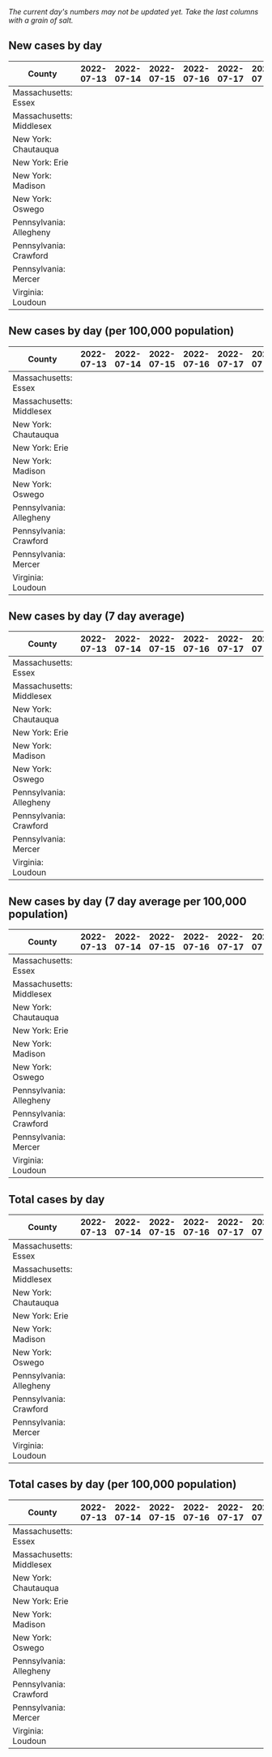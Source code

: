 _The current day's numbers may not be updated yet. Take the last columns with a grain of salt._
## New cases by day

| County | 2022-07-13 | 2022-07-14 | 2022-07-15 | 2022-07-16 | 2022-07-17 | 2022-07-18 | 2022-07-19 |
| --- | --- | --- | --- | --- | --- | --- | --- |
| Massachusetts: Essex |  |  |  |  |  |  |  |
| Massachusetts: Middlesex |  |  |  |  |  |  |  |
| New York: Chautauqua |  |  |  |  |  |  |  |
| New York: Erie |  |  |  |  |  |  |  |
| New York: Madison |  |  |  |  |  |  |  |
| New York: Oswego |  |  |  |  |  |  |  |
| Pennsylvania: Allegheny |  |  |  |  |  |  |  |
| Pennsylvania: Crawford |  |  |  |  |  |  |  |
| Pennsylvania: Mercer |  |  |  |  |  |  |  |
| Virginia: Loudoun |  |  |  |  |  |  |  |

## New cases by day (per 100,000 population)

| County | 2022-07-13 | 2022-07-14 | 2022-07-15 | 2022-07-16 | 2022-07-17 | 2022-07-18 | 2022-07-19 |
| --- | --- | --- | --- | --- | --- | --- | --- |
| Massachusetts: Essex |  |  |  |  |  |  |  |
| Massachusetts: Middlesex |  |  |  |  |  |  |  |
| New York: Chautauqua |  |  |  |  |  |  |  |
| New York: Erie |  |  |  |  |  |  |  |
| New York: Madison |  |  |  |  |  |  |  |
| New York: Oswego |  |  |  |  |  |  |  |
| Pennsylvania: Allegheny |  |  |  |  |  |  |  |
| Pennsylvania: Crawford |  |  |  |  |  |  |  |
| Pennsylvania: Mercer |  |  |  |  |  |  |  |
| Virginia: Loudoun |  |  |  |  |  |  |  |

## New cases by day (7 day average)

| County | 2022-07-13 | 2022-07-14 | 2022-07-15 | 2022-07-16 | 2022-07-17 | 2022-07-18 | 2022-07-19 |
| --- | --- | --- | --- | --- | --- | --- | --- |
| Massachusetts: Essex |  |  |  |  |  |  |  |
| Massachusetts: Middlesex |  |  |  |  |  |  |  |
| New York: Chautauqua |  |  |  |  |  |  |  |
| New York: Erie |  |  |  |  |  |  |  |
| New York: Madison |  |  |  |  |  |  |  |
| New York: Oswego |  |  |  |  |  |  |  |
| Pennsylvania: Allegheny |  |  |  |  |  |  |  |
| Pennsylvania: Crawford |  |  |  |  |  |  |  |
| Pennsylvania: Mercer |  |  |  |  |  |  |  |
| Virginia: Loudoun |  |  |  |  |  |  |  |

## New cases by day (7 day average per 100,000 population)

| County | 2022-07-13 | 2022-07-14 | 2022-07-15 | 2022-07-16 | 2022-07-17 | 2022-07-18 | 2022-07-19 |
| --- | --- | --- | --- | --- | --- | --- | --- |
| Massachusetts: Essex |  |  |  |  |  |  |  |
| Massachusetts: Middlesex |  |  |  |  |  |  |  |
| New York: Chautauqua |  |  |  |  |  |  |  |
| New York: Erie |  |  |  |  |  |  |  |
| New York: Madison |  |  |  |  |  |  |  |
| New York: Oswego |  |  |  |  |  |  |  |
| Pennsylvania: Allegheny |  |  |  |  |  |  |  |
| Pennsylvania: Crawford |  |  |  |  |  |  |  |
| Pennsylvania: Mercer |  |  |  |  |  |  |  |
| Virginia: Loudoun |  |  |  |  |  |  |  |

## Total cases by day

| County | 2022-07-13 | 2022-07-14 | 2022-07-15 | 2022-07-16 | 2022-07-17 | 2022-07-18 | 2022-07-19 |
| --- | --- | --- | --- | --- | --- | --- | --- |
| Massachusetts: Essex |  |  |  |  |  |  | 227255 |
| Massachusetts: Middlesex |  |  |  |  |  |  | 384211 |
| New York: Chautauqua |  |  |  |  |  |  | 26106 |
| New York: Erie |  |  |  |  |  |  | 240121 |
| New York: Madison |  |  |  |  |  |  | 14876 |
| New York: Oswego |  |  |  |  |  |  | 29907 |
| Pennsylvania: Allegheny |  |  |  |  |  |  | 294798 |
| Pennsylvania: Crawford |  |  |  |  |  |  | 21215 |
| Pennsylvania: Mercer |  |  |  |  |  |  | 24745 |
| Virginia: Loudoun |  |  |  |  |  |  | 82567 |

## Total cases by day (per 100,000 population)

| County | 2022-07-13 | 2022-07-14 | 2022-07-15 | 2022-07-16 | 2022-07-17 | 2022-07-18 | 2022-07-19 |
| --- | --- | --- | --- | --- | --- | --- | --- |
| Massachusetts: Essex |  |  |  |  |  |  | 28801.7 |
| Massachusetts: Middlesex |  |  |  |  |  |  | 23838.9 |
| New York: Chautauqua |  |  |  |  |  |  | 20571.6 |
| New York: Erie |  |  |  |  |  |  | 26137.0 |
| New York: Madison |  |  |  |  |  |  | 20969.5 |
| New York: Oswego |  |  |  |  |  |  | 24492.1 |
| Pennsylvania: Allegheny |  |  |  |  |  |  | 24242.4 |
| Pennsylvania: Crawford |  |  |  |  |  |  | 25068.2 |
| Pennsylvania: Mercer |  |  |  |  |  |  | 22613.9 |
| Virginia: Loudoun |  |  |  |  |  |  | 19966.0 |
